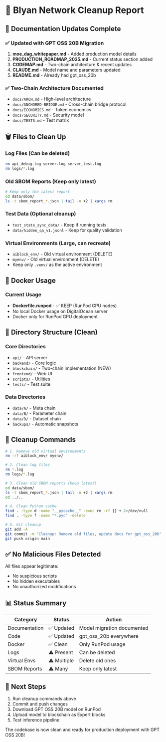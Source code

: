 # 🧹 Blyan Network Cleanup Report

## 📝 Documentation Updates Complete

### ✅ Updated with GPT OSS 20B Migration
1. **moe_dag_whitepaper.md** - Added production model details
2. **PRODUCTION_ROADMAP_2025.md** - Current status section added  
3. **CODEMAP.md** - Two-chain architecture & recent updates
4. **CLAUDE.md** - Model name and parameters updated
5. **README.md** - Already had gpt_oss_20b

### ✅ Two-Chain Architecture Documented
- `docs/ARCH.md` - High-level architecture
- `docs/ANCHORED-BRIDGE.md` - Cross-chain bridge protocol
- `docs/ECONOMICS.md` - Token economics
- `docs/SECURITY.md` - Security model
- `docs/TESTS.md` - Test matrix

## 🗑️ Files to Clean Up

### Log Files (Can be deleted)
```bash
rm api_debug.log server.log server_test.log
rm logs/*.log
```

### Old SBOM Reports (Keep only latest)
```bash
# Keep only the latest report
cd data/sbom/
ls -t sbom_report_*.json | tail -n +2 | xargs rm
```

### Test Data (Optional cleanup)
- `test_state_sync_data/` - Keep if running tests
- `data/hidden_qa_v1.jsonl` - Keep for quality validation

### Virtual Environments (Large, can recreate)
- `aiblock_env/` - Old virtual environment (DELETE)
- `myenv/` - Old virtual environment (DELETE)
- Keep only `.venv/` as the active environment

## 🐳 Docker Usage

### Current Usage
- **Dockerfile.runpod** - ✅ KEEP (RunPod GPU nodes)
- No local Docker usage on DigitalOcean server
- Docker only for RunPod GPU deployment

## 📁 Directory Structure (Clean)

### Core Directories
- `api/` - API server
- `backend/` - Core logic
- `blockchain/` - Two-chain implementation (NEW)
- `frontend/` - Web UI
- `scripts/` - Utilities
- `tests/` - Test suite

### Data Directories  
- `data/A/` - Meta chain
- `data/B/` - Parameter chain
- `data/D/` - Dataset chain
- `backups/` - Automatic snapshots

## 🔧 Cleanup Commands

```bash
# 1. Remove old virtual environments
rm -rf aiblock_env/ myenv/

# 2. Clean log files
rm *.log
rm logs/*.log

# 3. Clean old SBOM reports (keep latest)
cd data/sbom/
ls -t sbom_report_*.json | tail -n +2 | xargs rm
cd ../..

# 4. Clean Python cache
find . -type d -name "__pycache__" -exec rm -rf {} + 2>/dev/null
find . -type f -name "*.pyc" -delete

# 5. Git cleanup
git add -A
git commit -m "Cleanup: Remove old files, update docs for gpt_oss_20b"
git push origin main
```

## ✅ No Malicious Files Detected

All files appear legitimate:
- No suspicious scripts
- No hidden executables  
- No unauthorized modifications

## 📊 Status Summary

| Category | Status | Action |
|----------|--------|--------|
| Documentation | ✅ Updated | Model migration documented |
| Code | ✅ Updated | gpt_oss_20b everywhere |
| Docker | ✅ Clean | Only RunPod usage |
| Logs | ⚠️ Present | Can be deleted |
| Virtual Envs | ⚠️ Multiple | Delete old ones |
| SBOM Reports | ⚠️ Many | Keep only latest |

## 🚀 Next Steps

1. Run cleanup commands above
2. Commit and push changes
3. Download GPT OSS 20B model on RunPod
4. Upload model to blockchain as Expert blocks
5. Test inference pipeline

The codebase is now clean and ready for production deployment with GPT OSS 20B!